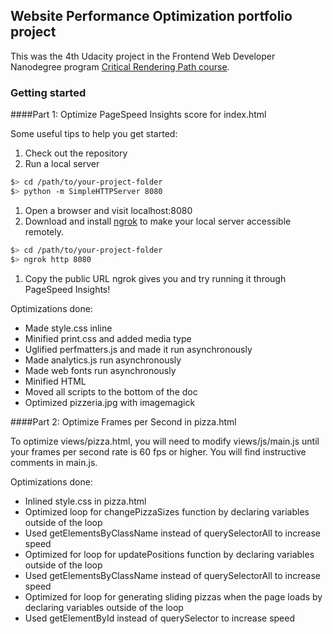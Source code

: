 ## Website Performance Optimization portfolio project

This was the 4th Udacity project in the Frontend Web Developer Nanodegree program [Critical Rendering Path course](https://www.udacity.com/course/ud884).



### Getting started

####Part 1: Optimize PageSpeed Insights score for index.html

Some useful tips to help you get started:

1. Check out the repository
1. Run a local server

  ```bash
  $> cd /path/to/your-project-folder
  $> python -m SimpleHTTPServer 8080
  ```

1. Open a browser and visit localhost:8080
1. Download and install [ngrok](https://ngrok.com/) to make your local server accessible remotely.

  ``` bash
  $> cd /path/to/your-project-folder
  $> ngrok http 8080
  ```

1. Copy the public URL ngrok gives you and try running it through PageSpeed Insights! 

Optimizations done:

* Made style.css inline
* Minified print.css and added media type
* Uglified perfmatters.js and made it run asynchronously
* Made analytics.js run asynchronously
* Made web fonts run asynchronously
* Minified HTML
* Moved all scripts to the bottom of the doc
* Optimized pizzeria.jpg with imagemagick

####Part 2: Optimize Frames per Second in pizza.html

To optimize views/pizza.html, you will need to modify views/js/main.js until your frames per second rate is 60 fps or higher. You will find instructive comments in main.js. 

Optimizations done:

* Inlined style.css in pizza.html
* Optimized loop for changePizzaSizes function by declaring variables outside of the loop
* Used getElementsByClassName instead of querySelectorAll to increase speed
* Optimized for loop for updatePositions function by declaring variables outside of the loop
* Used getElementsByClassName instead of querySelectorAll to increase speed
* Optimized for loop for generating sliding pizzas when the page loads by declaring variables outside of the loop
* Used getElementById instead of querySelector to increase speed


